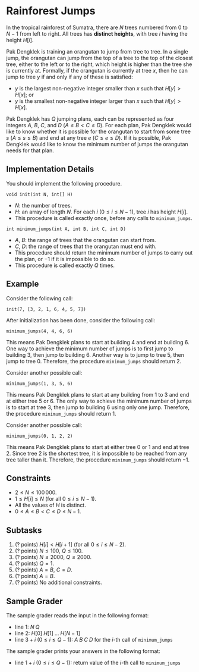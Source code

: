 # Rainforest Jumps

In the tropical rainforest of Sumatra, there are $N$ trees numbered from $0$ to $N - 1$ from left to right.
All trees has **distinct heights**, with tree $i$ having the height $H[i]$.

Pak Dengklek is training an orangutan to jump from tree to tree.
In a single jump, the orangutan can jump from the top of a tree to the top of the closest tree, either to the left or to the right, which height is higher than the tree she is currently at.
Formally, if the orangutan is currently at tree $x$, then he can jump to tree $y$ if and only if any of these is satisfied:

- $y$ is the largest non-negative integer smaller than $x$ such that $H[y] > H[x]$; or
- $y$ is the smallest non-negative integer larger than $x$ such that $H[y] > H[x]$.

Pak Dengklek has $Q$ jumping plans, each can be represented as four integers $A$, $B$, $C$, and $D$ ($A \le B < C \le D$).
For each plan, Pak Dengklek would like to know whether it is possible for the orangutan to start from some tree $s$ ($A \le s \le B$) and end at any tree $e$ ($C \le e \le D$).
If it is possible, Pak Dengklek would like to know the minimum number of jumps the orangutan needs for that plan.

## Implementation Details

You should implement the following procedure.

```
void init(int N, int[] H)
```

* $N$: the number of trees.
* $H$: an array of length $N$. For each $i$ ($0 \le i \le N - 1$), tree $i$ has height $H[i]$.
* This procedure is called exactly once, before any calls to `minimum_jumps`.

```
int minimum_jumps(int A, int B, int C, int D)
```

* $A$, $B$: the range of trees that the orangutan can start from.
* $C$, $D$: the range of trees that the orangutan must end with.
* This procedure should return the minimum number of jumps to carry out the plan, or $-1$ if it is impossible to do so.
* This procedure is called exactly $Q$ times.

## Example

Consider the following call:

```
init(7, [3, 2, 1, 6, 4, 5, 7])
```

After initialization has been done, consider the following call:

```
minimum_jumps(4, 4, 6, 6)
```

This means Pak Dengklek plans to start at building $4$ and end at building $6$.
One way to achieve the minimum number of jumps is to first jump to building $3$, then jump to building $6$.
Another way is to jump to tree $5$, then jump to tree $0$.
Therefore, the procedure `minimum_jumps` should return $2$.

Consider another possible call:

```
minimum_jumps(1, 3, 5, 6)
```

This means Pak Dengklek plans to start at any building from $1$ to $3$ and end at either tree $5$ or $6$.
The only way to achieve the minimum number of jumps is to start at tree $3$, then jump to building $6$ using only one jump.
Therefore, the procedure `minimum_jumps` should return $1$.

Consider another possible call:

```
minimum_jumps(0, 1, 2, 2)
```

This means Pak Dengklek plans to start at either tree $0$ or $1$ and end at tree $2$.
Since tree $2$ is the shortest tree, it is impossible to be reached from any tree taller than it.
Therefore, the procedure `minimum_jumps` should return $-1$.

## Constraints

* $2 \le N \le 100\,000$.
* $1 \le H[i] \le N$ (for all $0 \le i \le N - 1$).
* All the values of $H$ is distinct.
* $0 \le A \le B < C \le D \le N - 1$.

## Subtasks

1. (? points) $H[i] < H[i + 1]$ (for all $0 \le i \le N - 2$).
1. (? points) $N \le 100$, $Q \le 100$.
1. (? points) $N \le 2000$, $Q \le 2000$.
1. (? points) $Q = 1$.
1. (? points) $A = B$, $C = D$.
1. (? points) $A = B$.
1. (? points) No additional constraints.

## Sample Grader

The sample grader reads the input in the following format:

* line $1$: $N \; Q$
* line $2$: $H[0] \; H[1] \; \ldots \; H[N - 1]$
* line $3 + i$ ($0 \le i \le Q - 1$): $A \; B \; C \; D$ for the $i$-th call of `minimum_jumps`

The sample grader prints your answers in the following format:

* line $1 + i$ ($0 \le i \le Q - 1$): return value of the $i$-th call to `minimum_jumps`
